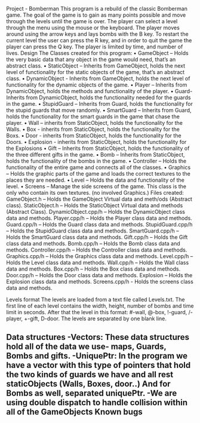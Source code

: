 <h>Project - Bomberman</h>
This program is a rebuild of the classic Bomberman game.
The goal of the game is to gain as many points possible and move through the levels until the game is over. 
The player can select a level through the menu using the mouse or the keyboard.
The player moves around using the arrow keys and lays bombs with the B key. To restart the current level the user can press the R key, and in order to quit the game the player can press the Q key.
The player is limited by time, and number of lives.
Design
The Classes created for this program:
•	GameObject – Holds the very basic data that any object in the game would need, that’s an abstract class.
•	StaticObject – Inherits from GameObject, holds the next level of functionality for the static objects of the game, that’s an abstract class.
•	DynamicObject - Inherits from GameObject, holds the next level of functionality for the dynamic objects of the game.
•	Player – Inherits from DynamicObject, holds the methods and functionality of the player.
•	Guard- Inherits from DynamicObject, holds the functionality needed for the guards in the game.
•	StupidGuard – Inherits from Guard, holds the functionality for the stupid guards that move randomly.
•	SmartGuard – Inherits from Guard, holds the functionality for the smart guards in the game that chase the player.
•	Wall – inherits from StaticObject, holds the functionality for the Walls.
•	Box - inherits from StaticObject, holds the functionality for the Boxs.
•	Door - inherits from StaticObject, holds the functionality for the Doors.
•	Explosion - inherits from StaticObject, holds the functionality for the Explosions
•	Gift – Inherits from StaticObject, holds the functionality of the three different gifts in the game.
•	Bomb – Inherits from StaticObject, holds the functionality of the bombs in the game.
•	Controller – Holds the functionality of the entire game and connects all of the classes.
•	Graphics – Holds the graphic parts of the game and loads the correct textures to the places they are needed.
•	Level – Holds the data and functionality of the level.
•	Screens – Manage the side screens of the game. This class is the only who contain its own textures. (no involved Graphics.)
Files created:
GameObject.h – Holds the GameObject Virtual data and meth/ods (Abstract class).
StaticObject.h – Holds the StaticObject Virtual data and methods (Abstract Class).
DynamicObject.cpp/h – Holds the DynamicObject class data and methods.
Player.cpp/h – Holds the Player class data and methods.
Guard.cpp/h – Holds the Guard class data and methods.
StupidGuard.cpp/h – Holds the StupidGuard class data and methods. 
SmartGuard.cpp/h – Holds the SmartGuard class data and methods. 
Gift.cpp/h – Holds the Gift class data and methods. 
Bomb.cpp/h – Holds the Bomb class data and methods. 
Controller.cpp/h – Holds the Controller class data and methods. 
Graphics.cpp/h – Holds the Graphics class data and methods. 
Level.cpp/h – Holds the Level class data and methods. 
Wall.cpp/h – Holds the Wall class data and methods.
Box.cpp/h – Holds the Box class data and methods.
Door.cpp/h – Holds the Door class data and methods.
Explosion – Holds the Explosion class data and methods.
Screens.cpp/h -  Holds the screens class data and methods.

Levels format
The levels are loaded from a text file called Levels.txt.
The first line of each level contains the width, height, number of bombs and time limit in seconds.
After that the level in this format: #-wall, @-box, !-guard, /-player, +-gift, D-door.
The levels are separated by one blank line.

Data structures
-Vectors: These data structures hold all of the data we use- maps, Guards, Bombs and gifts.
-UniquePtr:  In the program we have a vector with this type of pointers that hold the two kinds of guards we have and all rest staticObjects (Walls, Boxes, door..) And for Bombs as well, separated uniquePtr.
-We are using double dispatch to handle collision within all of the GameObjects
Known bugs
-




